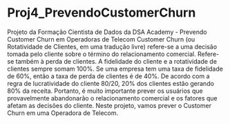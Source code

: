 # Proj4_PrevendoCustomerChurn
Projeto da Formação Cientista de Dados da DSA Academy - Prevendo Customer Churn em Operadoras de Telecom
Customer Churn (ou Rotatividade de Clientes, em uma tradução livre)
refere-se a uma decisão tomada pelo cliente sobre o término do relacionamento
comercial. Refere-se também à perda de clientes. A fidelidade do cliente e a
rotatividade de clientes sempre somam 100%. Se uma empresa tem uma taxa de
fidelidade de 60%, então a taxa de perda de clientes é de 40%. De acordo com a
regra de lucratividade do cliente 80/20, 20% dos clientes estão gerando 80% da
receita. Portanto, é muito importante prever os usuários que provavelmente
abandonarão o relacionamento comercial e os fatores que afetam as decisões do
cliente.
Neste projeto, vamos prever o Customer Churn em uma Operadora de
Telecom.
